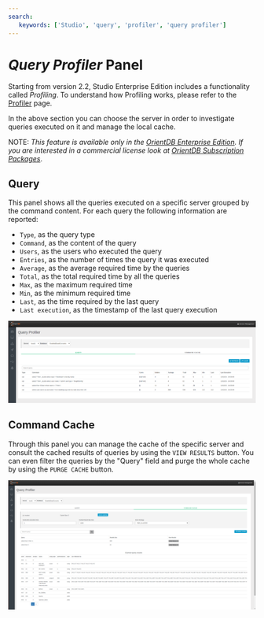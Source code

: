 ```yaml
---
search:
   keywords: ['Studio', 'query', 'profiler', 'query profiler']
---
```


# _Query Profiler_ Panel

Starting from version 2.2, Studio Enterprise Edition includes a functionality called _Profiling_. To understand how Profiling works, please refer to the [Profiler](../tuning/Profiler.md) page.

In the above section you can choose the server in order to investigate queries executed on it and manage the local cache.

NOTE: _This feature is available only in the [OrientDB Enterprise Edition](http://orientdb.com/orientdb-enterprise). If you are interested in a commercial license look at [OrientDB Subscription Packages](http://orientdb.com/support)_.


## Query
This panel shows all the queries executed on a specific server grouped by the command content. For each query the following information are reported:
- `Type`, as the query type
- `Command`, as the content of the query
- `Users`, as the users who executed the query
- `Entries`, as the number of times the query it was executed
- `Average`, as the average required time by the queries
- `Total`, as the total required time by all the queries
- `Max`, as the maximum required time
- `Min`, as the minimum required time
- `Last`, as the time required by the last query
- `Last execution`, as the timestamp of the last query execution


![Query](../../images/studio-queryprofiler-query.png)

## Command Cache
Through this panel you can manage the cache of the specific server and consult the cached results of queries by using the `VIEW RESULTS` button.
You can even filter the queries by the "Query" field and purge the whole cache by using the `PURGE CACHE` button.

![Command Cache](../../images/studio-queryprofiler-commandcache.png)
